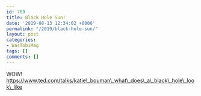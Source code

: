 ```yaml
---
id: 789
title: Black Hole Sun!
date: '2019-08-13 12:34:02 +0000'
permalink: "/2019/black-hole-sun/"
layout: post
categories:
- WasTobiMag
tags: []
comments: []
---
```

WOW!  
<https://www.ted.com/talks/katie\_bouman\_what\_does\_a\_black\_hole\_look\_like>